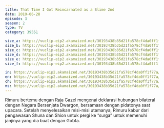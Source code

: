 ```yaml
---
title: That Time I Got Reincarnated as a Slime 2nd
date: 2010-06-28
episode: 3
season: 2
type: TV
category: 39551

size_a: https://vuclip-eip2.akamaized.net/30193438b35d21fa578cf4da0ff1f77a/vp63207_V20210126100455/hlsc_e2931_2.m3u8
size_b: https://vuclip-eip2.akamaized.net/30193438b35d21fa578cf4da0ff1f77a/vp63207_V20210126100455/hlsc_e2931_3.m3u8
size_c: https://vuclip-eip2.akamaized.net/30193438b35d21fa578cf4da0ff1f77a/vp63207_V20210126100455/hlsc_e2931_4.m3u8
size_d: https://vuclip-eip2.akamaized.net/30193438b35d21fa578cf4da0ff1f77a/vp63207_V20210126100455/hlsc_e2931_5.m3u8
size_e: https://vuclip-eip2.akamaized.net/30193438b35d21fa578cf4da0ff1f77a/vp63207_V20210126100455/hlsc_e2931_6.m3u8
size_f: https://vuclip-eip2.akamaized.net/30193438b35d21fa578cf4da0ff1f77a/vp63207_V20210126100455/hlsc_e2931_7.m3u8

in: https://vuclip-eip2.akamaized.net/30193438b35d21fa578cf4da0ff1f77a/id.vtt
en: https://vuclip-eip2.akamaized.net/30193438b35d21fa578cf4da0ff1f77a/en.vtt
ch: https://vuclip-eip2.akamaized.net/30193438b35d21fa578cf4da0ff1f77a/zh-TW.vtt
ms: https://vuclip-eip2.akamaized.net/30193438b35d21fa578cf4da0ff1f77a/ms.vtt
---
```

Rimuru bertemu dengan Raja Gazel mengenai deklarasi hubungan bilateral dengan Negara Bersenjata Dwargon, bersamaan dengan pidatonya saat upacara. Setelah menyelesaikan misi-misi utamanya, Rimuru kabur dari pengawasan Shuna dan Shion untuk pergi ke “surga” untuk memenuhi janjinya yang dia buat dengan Gobta.